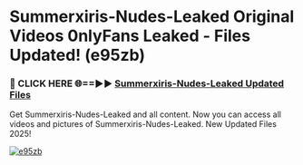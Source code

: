 # Summerxiris-Nudes-Leaked Original Videos 0nlyFans Leaked - Files Updated! (e95zb)

<h3>🔴 CLICK HERE 🌐==►► <a href="https://tinyurl.com/5h6xmrr3" rel="nofollow">Summerxiris-Nudes-Leaked Updated Files</a></h3>

Get Summerxiris-Nudes-Leaked and all content. Now you can access all videos and pictures of Summerxiris-Nudes-Leaked. New Updated Files 2025!

[![e95zb](https://i.imgur.com/KVD873Z.gif)](https://tinyurl.com/5h6xmrr3)
